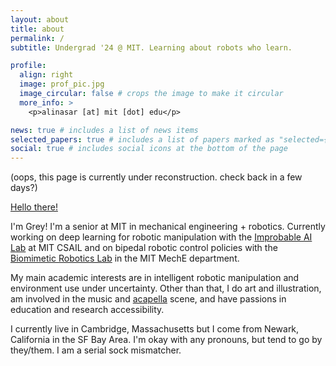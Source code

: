 ```yaml
---
layout: about
title: about
permalink: /
subtitle: Undergrad '24 @ MIT. Learning about robots who learn.

profile:
  align: right
  image: prof_pic.jpg
  image_circular: false # crops the image to make it circular
  more_info: >
    <p>alinasar [at] mit [dot] edu</p>

news: true # includes a list of news items
selected_papers: true # includes a list of papers marked as "selected={true}"
social: true # includes social icons at the bottom of the page
---
```


(oops, this page is currently under reconstruction. check back in a few days?)

[Hello there!](https://www.youtube.com/watch?v=rEq1Z0bjdwc)

I'm Grey! I'm a senior at MIT in mechanical engineering + robotics. Currently working on deep learning for robotic manipulation with the [Improbable AI Lab](https://people.csail.mit.edu/pulkitag/) at MIT CSAIL and on bipedal robotic control policies with the [Biomimetic Robotics Lab](https://biomimetics.mit.edu/) in the MIT MechE department.

My main academic interests are in intelligent robotic manipulation and environment use under uncertainty. Other than that, I do art and illustration, am involved in the music and [acapella](http://resonance.mit.edu/?p=home) scene, and have passions in education and research accessibility.

I currently live in Cambridge, Massachusetts but I come from Newark, California in the SF Bay Area. I'm okay with any pronouns, but tend to go by they/them. I am a serial sock mismatcher.
